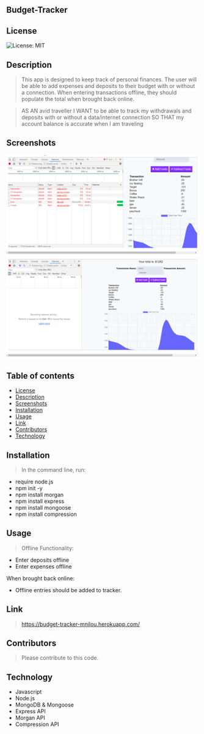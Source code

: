 ## Budget-Tracker

## License

![License: MIT](https://img.shields.io/badge/License-MIT-yellow.svg)

## Description

>  This app is designed to keep track of personal finances. The user will be able to add expenses and deposits to their budget with or without a connection. When entering transactions offline, they should populate the total when brought back online. 

 > AS AN avid traveller
> I WANT to be able to track my withdrawals and deposits with or without a data/internet connection
> SO THAT my account balance is accurate when I am traveling

## Screenshots

<img src= "public\assets\img\screenshot-1.jpg" alt = "Screenshot of Burger App">
<img src= "public\assets\img\screenshot-2.jpg" alt = "Screenshot of Burger App">

## Table of contents

- [License](#License)
- [Description](#Description)
- [Screenshots](#Screenshots)
- [Installation](#Installation)
- [Usage](#Usage)
- [Link](#link)
- [Contributors](#Contributors)
- [Technology](#Technology)

## Installation

> In the command line, run:
   * require node.js
   * npm init -y
   * npm install morgan
   * npm install express
   * npm install mongoose
   * npm install compression

## Usage

> Offline Functionality:
   * Enter deposits offline
   * Enter expenses offline
  
  When brought back online:
   * Offline entries should be added to tracker.

## Link
> https://budget-tracker-mnilou.herokuapp.com/

## Contributors

> Please contribute to this code.

## Technology

- Javascript
- Node.js
- MongoDB & Mongoose
- Express API
- Morgan API
- Compression API

